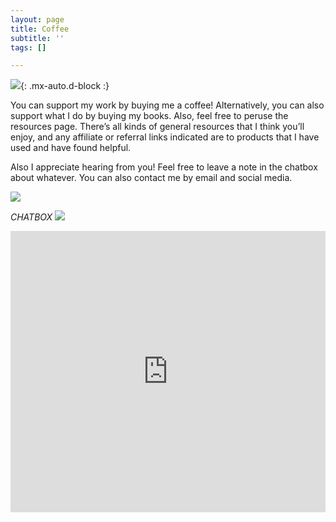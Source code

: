 ```yaml
---
layout: page
title: Coffee
subtitle: ''
tags: []

---
```

![](https://64.media.tumblr.com/1de6d34be41f8d194b31b470e2dc3093/tumblr_inline_o83tfwAYXz1reem51_250.png){: .mx-auto.d-block :}

You can support my work by buying me a coffee! Alternatively, you can also support what I do by buying my books. Also, feel free to peruse the resources page. There’s all kinds of general resources that I think you’ll enjoy, and any affiliate or referral links indicated are to products that I have used and have found helpful.

Also I appreciate hearing from you! Feel free to leave a note in the chatbox about whatever. You can also contact me by email and social media.

![](https://64.media.tumblr.com/0796361c903bbe4e8000bb1b932096bf/7cf915f60095705b-fb/s250x400/d543a435469cd128d04a18183c8620edeb5c06fd.gif)

_CHATBOX ![](http://i795.photobucket.com/albums/yy232/PixKaruumi/Pixels/Pixels%2027/th_hello-1.gif)_

<iframe src="https://www3.cbox.ws/box/?boxid=3516103&boxtag=1nWV3Y" width="100%" height="450" allowtransparency="yes" allow="autoplay" frameborder="0" marginheight="0" marginwidth="0" scrolling="auto"></iframe>